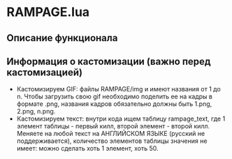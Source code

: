 # RAMPAGE.lua

## Описание функционала

## Информация о кастомизации (важно перед кастомизацией)
- Кастомизируем GIF: файлы RAMPAGE/img и имеют названия от 1 до n. Чтобы загрузить свою gif необходимо поделить ее на кадры в формате .png, названия кадров обязательно должны быть 1.png, 2.png, n.png.
- Кастомизируем текст: внутри кода ищем таблицу rampage_text, где 1 элемент таблицы - первый килл, второй элемент - второй килл. Меняете на любой текст на АНГЛИЙСКОМ ЯЗЫКЕ (русский не поддерживается), количество элементов таблицы значения не имеет: можно сделать хоть 1 элемент, хоть 50.
